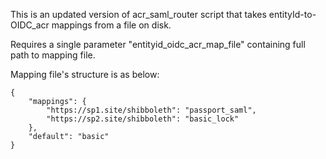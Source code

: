 This is an updated version of acr_saml_router script that takes entityId-to-OIDC_acr mappings from a file on disk.

Requires a single parameter "entityid_oidc_acr_map_file" containing full path to mapping file.

Mapping file's structure is as below:
```
{
    "mappings": {
        "https://sp1.site/shibboleth": "passport_saml",
        "https://sp2.site/shibboleth": "basic_lock"
    },
    "default": "basic"
}
```
